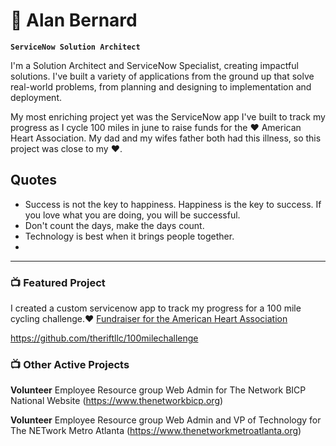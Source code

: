 # 🚴 Alan Bernard

**`ServiceNow Solution Architect`**

I'm a Solution Architect and ServiceNow Specialist, creating impactful solutions. I've built a variety of  applications from the ground up that solve real-world problems, from planning and designing to implementation and deployment.

My most enriching project yet was the ServiceNow app I've built to track my progress as I cycle 100 miles in june to raise funds for the ❤️ American Heart Association. My dad and my wifes father both had this illness, so this project was close to my ❤️.

## Quotes ##

* Success is not the key to happiness. Happiness is the key to success. If you love what you are doing, you will be successful.
* Don't count the days, make the days count.
* Technology is best when it brings people together.
* 
---

### 📺 Featured Project

I created a custom servicenow app to track my progress for a 100 mile cycling challenge.❤️  [Fundraiser for the American Heart Association](https://www.justgiving.com/fundraising/ALAN1717175602872)

https://github.com/theriftllc/100milechallenge


### 📺 Other Active Projects
**Volunteer**
Employee Resource group Web Admin for The Network BICP National Website (https://www.thenetworkbicp.org)

**Volunteer**
Employee Resource group Web Admin and VP of Technology for The NETwork Metro Atlanta (https://www.thenetworkmetroatlanta.org)

